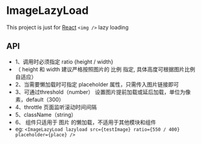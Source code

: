 # ImageLazyLoad

This project is just for [React](https://facebook.github.io/react/)
 `<img />` lazy loading

 ## API
 * 1、调用时必须指定 ratio {height / width}
 * （ height 和 width 建议严格按照图片的 比例 指定, 具体高度可根据图片比例自适应）
 * 2、当需要懒加载时可指定 placeholder 属性，只需传入图片链接即可
 * 3、可通过threshold（number） 设置图片提前加载或延后加载，单位为像素，default（300）
 * 4、throttle 页面监听滚动时间间隔
 * 5、className（string）
 * 6、 组件只适用于 图片 的懒加载，不适用于其他模块和组件
 * eg: `<ImageLazyLoad lazyload src={testImage} ratio={550 / 400} placeholder={place} />`
 

